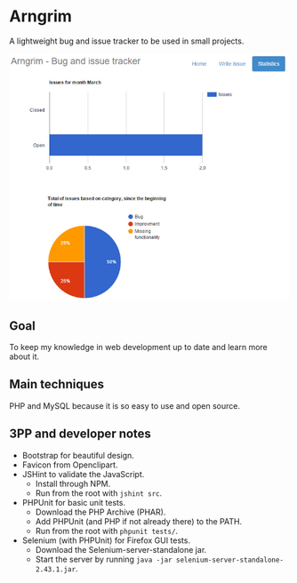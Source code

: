 Arngrim
=======

A lightweight bug and issue tracker to be used in small projects.

![Screenshot](src/img/screenshot.jpg?raw=true "Screenshot")

Goal
-----------
To keep my knowledge in web development up to date and learn more about it.

Main techniques
-----------
PHP and MySQL because it is so easy to use and open source.

3PP and developer notes
-----------
- Bootstrap for beautiful design.
- Favicon from Openclipart.
- JSHint to validate the JavaScript.
  - Install through NPM.
  - Run from the root with `jshint src`.
- PHPUnit for basic unit tests.
  - Download the PHP Archive (PHAR).
  - Add PHPUnit (and PHP if not already there) to the PATH.
  - Run from the root with `phpunit tests/`.
- Selenium (with PHPUnit) for Firefox GUI tests.
  - Download the Selenium-server-standalone jar.
  - Start the server by running `java -jar selenium-server-standalone-2.43.1.jar`.
